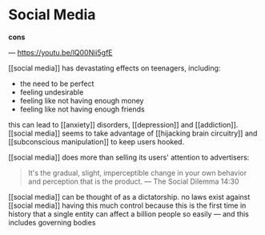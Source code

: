 # Social Media

**cons**

&mdash; <https://youtu.be/lQ00Nii5gfE>

[[social media]] has devastating effects on teenagers, including:

- the need to be perfect
- feeling undesirable
- feeling like not having enough money
- feeling like not having enough friends

this can lead to [[anxiety]] disorders, [[depression]] and [[addiction]]. [[social media]] seems to take advantage of [[hijacking brain circuitry]] and [[subconscious manipulation]] to keep users hooked.

[[social media]] does more than selling its users' attention to advertisers:

> It's the gradual, slight, imperceptible change in your own behavior and perception that is the product. &mdash; The Social Dilemma 14:30

[[social media]] can be thought of as a dictatorship. no laws exist against [[social media]] having this much control because this is the first time in history that a single entity can affect a billion people so easily &mdash; and this includes governing bodies

